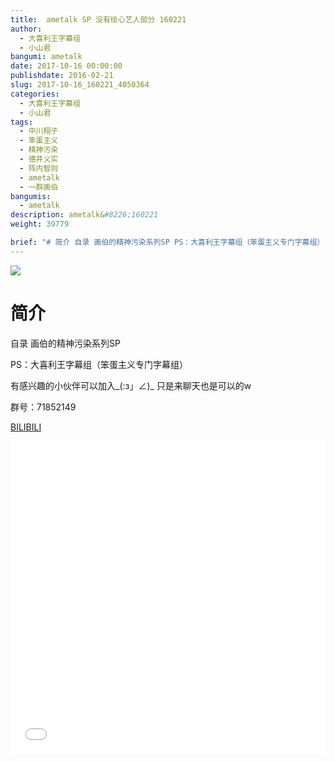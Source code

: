 ```yaml
---
title:  ametalk SP 没有绘心艺人部分 160221
author: 
  - 大喜利王字幕组
  - 小山君
bangumi: ametalk
date: 2017-10-16 00:00:00
publishdate: 2016-02-21
slug: 2017-10-16_160221_4050364
categories: 
  - 大喜利王字幕组
  - 小山君
tags: 
  - 中川翔子
  - 笨蛋主义
  - 精神污染
  - 德井义实
  - 阵内智则
  - ametalk
  - 一群画伯
bangumis: 
  - ametalk
description: ametalk&#8226;160221
weight: 39779

brief: "# 简介 自录 画伯的精神污染系列SP PS：大喜利王字幕组（笨蛋主义专门字幕组） 有感兴趣的小伙伴可以加入_(:з」∠)_ 只是来聊天也是可以的w 群号：71852149"
---
```


![](https://i.imgur.com/NivbU5Z.jpg)

# 简介  
自录 画伯的精神污染系列SP


PS：大喜利王字幕组（笨蛋主义专门字幕组） 


有感兴趣的小伙伴可以加入_(:з」∠)_  只是来聊天也是可以的w


群号：71852149

  [BILIBILI](https://www.bilibili.com/video/av4050364/)


<div class="vcontainer">  <iframe class='video' src="//www.bilibili.com/blackboard/player.html?aid=4050364" width="100%" height="500" frameborder="0" allowfullscreen="allowfullscreen"></iframe></div>
